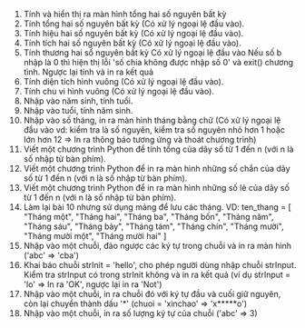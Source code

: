 1. Tính và hiển thị ra màn hình tổng hai số nguyên bất kỳ
2. Tính tổng hai số nguyên bất kỳ (Có xử lý ngoại lệ đầu vào).
3. Tính hiệu hai số nguyên bất kỳ (Có xử lý ngoại lệ đầu vào).
4. Tính tích hai số nguyên bất kỳ (Có xử lý ngoại lệ đầu vào).
5. Tính thương hai số nguyên bất kỳ
    Có xử lý ngoại lệ đầu vào
    Nếu số b nhập là 0 thì hiện thị lỗi 'số chia không được nhập số 0' và exit() chương tình.
    Ngược lại tính và in ra kết quả
6. Tính diện tích hình vuông (Có xử lý ngoại lệ đầu vào).
7. Tính chu vi hình vuông (Có xử lý ngoại lệ đầu vào).
8. Nhập vào năm sinh, tính tuổi.
9. Nhập vào tuổi, tính năm sinh.
10. Nhập vào số tháng, in ra màn hình tháng bằng chữ (Có xử lý ngoại lệ đầu vào vd: kiểm tra là số nguyên, kiểm tra số nguyên nhỏ hơn 1 hoặc lớn hơn 12 => In ra thông báo tương ứng và thoát chương trình)
11. Viết một chương trình Python để tính tổng của dãy số từ 1 đến n (với n là số nhập từ bàn phím).
12. Viết một chương trình Python để in ra màn hình những số chắn của dãy số từ 1 đến n (với n là số nhập từ bàn phím).
13. Viết một chương trình Python để in ra màn hình những số lẻ của dãy số từ 1 đến n (với n là số nhập từ bàn phím).
14. Làm lại bài 10 nhưng sử dụng mảng để lưu các tháng.
    VD: ten_thang = [
    "Tháng một", "Tháng hai", "Tháng ba", "Tháng bốn",
    "Tháng năm", "Tháng sáu", "Tháng bảy", "Tháng tám",
    "Tháng chín", "Tháng mười", "Tháng mười một", "Tháng mười hai"
    ]
15. Nhập vào một chuỗi, đảo ngược các ký tự trong chuỗi và in ra màn hình ('abc' => 'cba')
16. Khai báo chuỗi strInit = 'hello', cho phép người dùng nhập chuỗi strInput. Kiểm tra strInput có trong strInit không và in ra kết quả (ví dụ strInput = 'lo' => In ra 'OK', ngược lại in ra 'Not')
17. Nhập vào một chuỗi, in ra chuỗi đó với ký tự đầu và cuối giữ nguyên, còn lại chuyển thành dấu '*' (chuoi = 'xinchao' => 'x*****o')
18. Nhập vào một chuỗi, in ra số lượng ký tự của chuỗi ('abc' => 3)